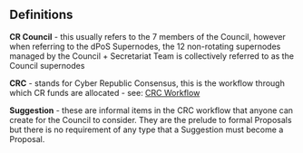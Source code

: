 

## Definitions

**CR Council** - this usually refers to the 7 members of the Council, however when referring to the dPoS Supernodes, the 12 non-rotating supernodes managed by the Council + Secretariat Team
is collectively referred to as the Council supernodes

**CRC** - stands for Cyber Republic Consensus, this is the workflow through which CR funds are allocated - see: [CRC Workflow](/overview/crc.md)

**Suggestion** - these are informal items in the CRC workflow that anyone can create for the Council to consider. They are the prelude to formal Proposals but there is no requirement of any type that a Suggestion must become a Proposal.
